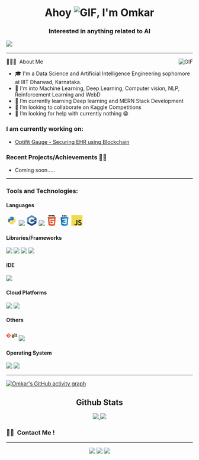 
<h1 align="center">Ahoy <img height=30 width=30 alt="GIF" src="https://raw.githubusercontent.com/MartinHeinz/MartinHeinz/master/wave.gif" />, I'm Omkar </h1>
<h3 align="center">Interested in anything related to AI</h3>


![](https://komarev.com/ghpvc/?username=OmkarGowda990)


---

<img align="right" alt="GIF" src="https://media.giphy.com/media/USV0ym3bVWQJJmNu3N/giphy.gif" />
   👨🏻‍💻 &nbsp;About Me

- 🎓 I'm a Data Science and Artificial Intelligence Engineering sophomore at IIIT Dharwad, Karnataka.
- 🔭 I'm into Machine Learning, Deep Learning, Computer vision, NLP, Reinforcement Learning and WebD
- 🌱 I’m currently learning Deep learning and MERN Stack Development
- 👯 I’m looking to collaborate on Kaggle Competitions
- 🤔 I’m looking for help with currently nothing 😁

### I am currently working on:
- [Optifit Gauge - Securing EHR using Blockchain](https://github.com/blockchain-pandavas)

### Recent Projects/Achievements 🎉🎉
- Coming soon.....
---

### Tools and Technologies:

#### Languages
<code><img height="30" src="https://raw.githubusercontent.com/github/explore/80688e429a7d4ef2fca1e82350fe8e3517d3494d/topics/python/python.png"></code>
<code><img height="30" src="https://cdn.iconscout.com/icon/free/png-512/c-programming-569564.png"></code>
<code><img height="30" src="https://raw.githubusercontent.com/github/explore/80688e429a7d4ef2fca1e82350fe8e3517d3494d/topics/cpp/cpp.png"></code>
<code><img height="30" src="https://upload.wikimedia.org/wikipedia/commons/thumb/1/1b/R_logo.svg/724px-R_logo.svg.png"></code>
<code><img height="30" src="https://raw.githubusercontent.com/github/explore/80688e429a7d4ef2fca1e82350fe8e3517d3494d/topics/html/html.png"></code>
<code><img height="30" src="https://raw.githubusercontent.com/github/explore/80688e429a7d4ef2fca1e82350fe8e3517d3494d/topics/css/css.png"></code>
<code><img height="30" src="https://raw.githubusercontent.com/github/explore/80688e429a7d4ef2fca1e82350fe8e3517d3494d/topics/javascript/javascript.png"></code>

#### Libraries/Frameworks
<code><img height="30" src="https://upload.wikimedia.org/wikipedia/commons/thumb/0/05/Scikit_learn_logo_small.svg/1280px-Scikit_learn_logo_small.svg.png"></code>
<code><img height="30" src="https://upload.wikimedia.org/wikipedia/commons/thumb/2/22/Pandas_mark.svg/1200px-Pandas_mark.svg.png"></code>
<code><img height="30" src="https://upload.wikimedia.org/wikipedia/commons/thumb/8/84/Matplotlib_icon.svg/1200px-Matplotlib_icon.svg.png"></code>
<code><img height="30" src="https://docs.streamlit.io/en/0.79.0/_static/favicon.png"></code>

#### IDE
<code><img height="30" src="https://upload.wikimedia.org/wikipedia/commons/thumb/9/9a/Visual_Studio_Code_1.35_icon.svg/1024px-Visual_Studio_Code_1.35_icon.svg.png"></code>

#### Cloud Platforms
<code><img height="30" src="https://colab.research.google.com/img/colab_favicon_256px.png"></code>
<code><img height="30" src="https://image.flaticon.com/icons/png/512/873/873120.png"></code>

#### Others

<code><img height="30" src="https://raw.githubusercontent.com/github/explore/80688e429a7d4ef2fca1e82350fe8e3517d3494d/topics/git/git.png"></code>
<code><img height="30" src="https://cdn.iconscout.com/icon/free/png-512/notion-1693557-1442598.png"></code>

#### Operating System
<code><img height="30" src="https://github.com/OmkarGowda990/OmkarGowda/blob/main/images/33131755.png"></code>
<code><img height="30" src="https://github.com/EgoistDeveloper/operating-system-logos/blob/master/src/48x48/WIN.png"></code>


---
[![Omkar's GitHub activity graph](https://activity-graph.herokuapp.com/graph?username=OmkarGowda990&theme=react-dark&hide_border=true)](https://github.com/OmkarGowda990/)

<h2 align="center">Github Stats</h2>
<p align="center">
<a href="https://github.com/OmkarGowda990">
  <img height="180em" src="https://github-readme-stats-eight-theta.vercel.app/api?username=OmkarGowda990&show_icons=true&theme=blue-green&include_all_commits=true&count_private=true"/>
  <img height="180em" src="https://github-readme-stats-eight-theta.vercel.app/api/top-langs/?username=OmkarGowda990&layout=compact&langs_count=8&theme=blue-green"/>
</a>
</p>


 ### 🤝🏻 &nbsp;Contact Me !

---

<p align="center">
<a href="https://www.linkedin.com/in/omkar-gowda-947548211/"><img src="https://img.shields.io/badge/-Omkar%20Gowda-0077B5?style=flat&logo=Linkedin&logoColor=white"/></a>
<a href="mailto:omkarkgowda@gmail.com"><img src="https://img.shields.io/badge/-omkarkgowda@gmail.com-D14836?style=flat&logo=Gmail&logoColor=white"/></a>
 <a href="https://www.kaggle.com/omkargowda"><img src="https://img.shields.io/badge/-Omkar%20Gowda-0077B5?style=flat&logo=Kaggle&logoColor=white"/>
</p>


<!-- [![GitHub Streak](https://github-readme-streak-stats.herokuapp.com?user=OmkarGowda990&theme=tokyonight)](https://git.io/streak-stats) -->

  
